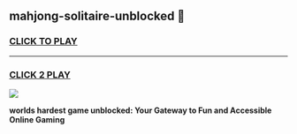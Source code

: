 
## mahjong-solitaire-unblocked 👋
<h3>
<a href="https://premium.freeplayer.one?title=mahjong-solitaire-unblocked&ref=14F">CLICK TO PLAY</a></h3>
<hr>

<h3>
<a href="https://premium.freeplayer.one?title=mahjong-solitaire-unblocked&ref=14F">CLICK 2 PLAY</a>
  
</h3>

<a href="https://premium.freeplayer.one?title=mahjong-solitaire-unblocked&ref=12F/"><img src="https://clearcache.store/games.png"></a>


**worlds hardest game unblocked: Your Gateway to Fun and Accessible Online Gaming**
